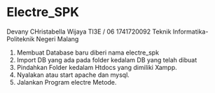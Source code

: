 # Electre_SPK

Devany CHristabella Wijaya
TI3E / 06
1741720092
Teknik Informatika-Politeknik Negeri Malang

1. Membuat Database baru diberi nama electre_spk
2. Import DB yang ada pada folder kedalam DB yang telah dibuat
3. Pindahkan Folder kedalam Htdocs yang dimiliki Xampp.
4. Nyalakan atau start apache dan mysql.
5. Jalankan Program electre Metode.
